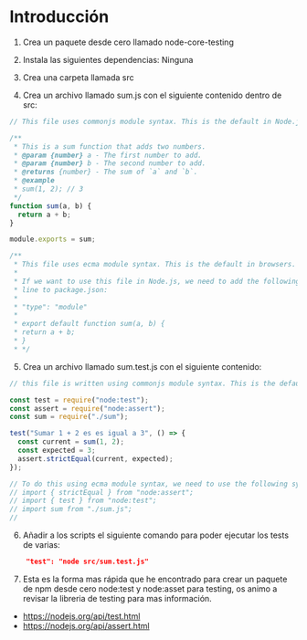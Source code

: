 # Introducción

1. Crea un paquete desde cero llamado node-core-testing

2. Instala las siguientes dependencias: Ninguna

3. Crea una carpeta llamada src

4. Crea un archivo llamado sum.js con el siguiente contenido dentro de src:

```js
// This file uses commonjs module syntax. This is the default in Node.js.

/**
 * This is a sum function that adds two numbers.
 * @param {number} a - The first number to add.
 * @param {number} b - The second number to add.
 * @returns {number} - The sum of `a` and `b`.
 * @example
 * sum(1, 2); // 3
 */
function sum(a, b) {
  return a + b;
}

module.exports = sum;

/**
 * This file uses ecma module syntax. This is the default in browsers.
 *
 * If we want to use this file in Node.js, we need to add the following
 * line to package.json:
 *
 * "type": "module"
 *
 * export default function sum(a, b) {
 * return a + b;
 * }
 * */
```

5. Crea un archivo llamado sum.test.js con el siguiente contenido:

```js
// this file is written using commonjs module syntax. This is the default in Node.js.

const test = require("node:test");
const assert = require("node:assert");
const sum = require("./sum");

test("Sumar 1 + 2 es es igual a 3", () => {
  const current = sum(1, 2);
  const expected = 3;
  assert.strictEqual(current, expected);
});

// To do this using ecma module syntax, we need to use the following syntax to import :
// import { strictEqual } from "node:assert";
// import { test } from "node:test";
// import sum from "./sum.js";
//
```

6. Añadir a los scripts el siguiente comando para poder ejecutar los tests de varias:

```json
    "test": "node src/sum.test.js"
```

7. Esta es la forma mas rápida que he encontrado para crear un paquete de npm desde cero node:test y node:asset para testing, os animo a revisar la libreria de testing para mas información.

- https://nodejs.org/api/test.html
- https://nodejs.org/api/assert.html
